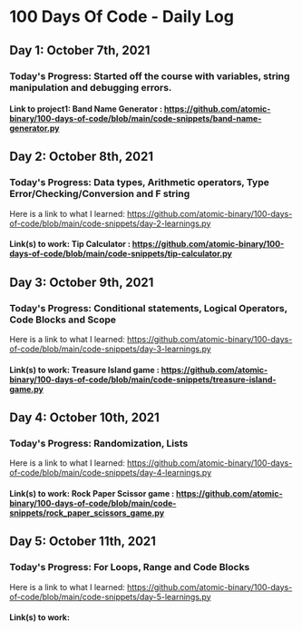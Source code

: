 # 100 Days Of Code - Daily Log

## Day 1: October 7th, 2021

### Today's Progress: Started off the course with variables, string manipulation and debugging errors.

#### Link to project1: Band Name Generator : https://github.com/atomic-binary/100-days-of-code/blob/main/code-snippets/band-name-generator.py

## Day 2: October 8th, 2021

### Today's Progress: Data types, Arithmetic operators, Type Error/Checking/Conversion and F string

Here is a link to what I learned: https://github.com/atomic-binary/100-days-of-code/blob/main/code-snippets/day-2-learnings.py

#### Link(s) to work: Tip Calculator : https://github.com/atomic-binary/100-days-of-code/blob/main/code-snippets/tip-calculator.py

## Day 3: October 9th, 2021

### Today's Progress: Conditional statements, Logical Operators, Code Blocks and Scope
 
Here is a link to what I learned: https://github.com/atomic-binary/100-days-of-code/blob/main/code-snippets/day-3-learnings.py

#### Link(s) to work: Treasure Island game : https://github.com/atomic-binary/100-days-of-code/blob/main/code-snippets/treasure-island-game.py

## Day 4: October 10th, 2021

### Today's Progress: Randomization, Lists

Here is a link to what I learned: https://github.com/atomic-binary/100-days-of-code/blob/main/code-snippets/day-4-learnings.py

#### Link(s) to work: Rock Paper Scissor game : https://github.com/atomic-binary/100-days-of-code/blob/main/code-snippets/rock_paper_scissors_game.py

## Day 5: October 11th, 2021

### Today's Progress: For Loops, Range and Code Blocks
 
Here is a link to what I learned: https://github.com/atomic-binary/100-days-of-code/blob/main/code-snippets/day-5-learnings.py

 #### Link(s) to work: 
